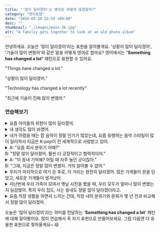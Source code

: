```yaml
---
title: "'많이 달라졌어'는 영어로 어떻게 표현할까?"
category: "영어표현"
date: "2024-03-20 22:59 +09:00"
desc: ""
thumbnail: "./images/main-36.jpg"
alt: "A familiy gets together to look at an old photo album"
---
```


안녕하세요. 오늘은 '많이 달라졌어'라는 표현을 알아볼게요. '상황이 많이 달라졌어', '기술이 많이 변했어'와 같은 말을 어떻게 영어로 할까요? 영어에서는 "**Something has changed a lot**" 패턴으로 표현할 수 있어요.

"Things have changed a lot."

"상황이 많이 달라졌어."

"Technology has changed a lot recently"

"최근에 기술이 진짜 많이 변했어."

### 연습해보기

<details>
  <summary>요즘 아이들의 취향이 많이 달라졌어.</summary>
  <span>Kids' tastes have changed a lot these days.</span>
</details>

<details>
  <summary>내 생각도 많이 바꼈어.</summary>
  <span>My thoughts have changed a lot too.</span>
</details>

<details>
  <summary>내가 어렸을 때는 팝 음악이 정말 인기가 많았는데, 요즘 유행하는 음악 스타일이 많이 달라져서 지금은 K-pop이 전 세계적으로 사랑받고 있어.</summary>
<span>When I was younger, pop music was really popular, but the music style that's popular these days has changed a lot, with K-pop being loved all around the world now.</span>
</details>

<details>
  <summary>A: "요즘 회사 분위기 어때?"<br>B: "정말 많이 달라졌어. 훨씬 더 긍정적이고 협력적이야."</summary>
  <span>A: "How's the atmosphere at work these days?"<br>B: "It has changed a lot. It's much more positive and collaborative."</span>
</details>

<details>
  <summary>A: "이 동네 기억해? 어릴 때 자주 놀던 곳이잖아."<br> B: "그래, 지금은 정말 많이 변했지. 거의 알아볼 수 없어."</summary>
<span>A: "Remember this neighborhood? Where we used to play as kids."<br> B: "Yeah, it has changed a lot now. Hardly recognizable."</span>
</details>

<details>
  <summary>우리가 마지막으로 여기 온 후로, 이 거리는 완전히 달라졌어. 많은 가게들이 문을 닫았고, 새로운 가게들이 생겨났어.</summary>
<span>Since we last came here, this street has changed a lot. Many stores have closed, and new ones have opened.</span>
</details>

<details>
  <summary>지난번에 우리 가족이 모여서 옛날 사진을 봤을 때, 우리 모두가 얼마나 많이 변했는지 실감했어. 특히 우리 집도, 사는 동네도 정말 많이 달라졌더라고.</summary>
<span>The last time our family got together to look at old photos, we all realized how much we had changed. Especially our house and the neighborhood we live in have changed a lot.</span>
</details>

<details>
  <summary>요즘 직장 생활을 하면서 느끼는 건데, 직장 내의 분위기와 문화가 몇 년 전과 비교해서 정말 많이 달라졌어.</summary>
<span>It's something I've noticed while working these days. The atmosphere and culture at work have changed a lot compared to a few years ago.</span>
</details>

오늘은 '많이 달라졌어'라는 의미를 전달하는 '**Something has changed a lot**' 패턴에 대해 알아봤어요. 많이 연습해서 꼭 자기 표현으로 만들어보세요. 그럼 다음엔 더 유용한 표현으로 찾아올게요~ 😄
